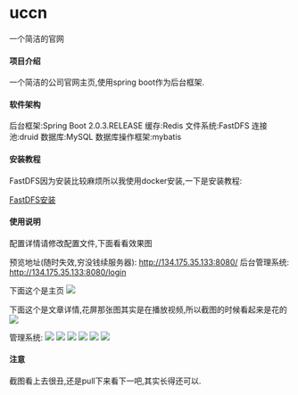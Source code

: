# uccn
一个简洁的官网

#### 项目介绍
一个简洁的公司官网主页,使用spring boot作为后台框架.

#### 软件架构
后台框架:Spring Boot 2.0.3.RELEASE
缓存:Redis
文件系统:FastDFS
连接池:druid
数据库:MySQL
数据库操作框架:mybatis


#### 安装教程

FastDFS因为安装比较麻烦所以我使用docker安装,一下是安装教程:

[FastDFS安装](https://hwy.ac.cn/post/c91g3b0dgngp.html)


#### 使用说明

配置详情请修改配置文件,下面看看效果图

预览地址(随时失效,穷没钱续服务器): http://134.175.35.133:8080/
后台管理系统: http://134.175.35.133:8080/login

下面这个是主页
![](https://i.imgur.com/ZI9WOrz.jpg)

下面这个是文章详情,花屏那张图其实是在播放视频,所以截图的时候看起来是花的
![](https://i.imgur.com/P8f9uLI.jpg)


管理系统:
![](https://i.imgur.com/Rw4KD33.jpg)
![](https://i.imgur.com/7BJ3ZuA.jpg)
![](https://i.imgur.com/RgG8EDv.jpg)
![](https://i.imgur.com/HtydCEJ.jpg)
![](https://i.imgur.com/cX2ZAjw.jpg)
![](https://i.imgur.com/OK0oqLP.jpg)

#### 注意
截图看上去很丑,还是pull下来看下一吧,其实长得还可以.
